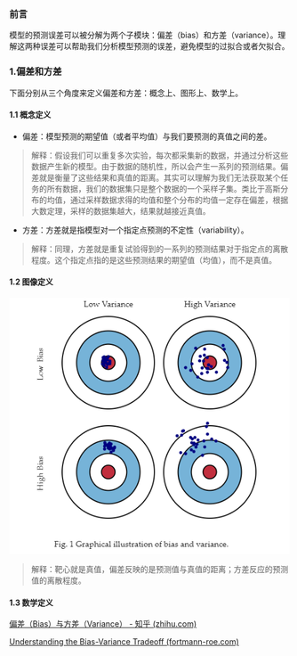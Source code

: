 ### 前言 

模型的预测误差可以被分解为两个子模块：偏差（bias）和方差（variance）。理解这两种误差可以帮助我们分析模型预测的误差，避免模型的过拟合或者欠拟合。

### 1.偏差和方差

下面分别从三个角度来定义偏差和方差：概念上、图形上、数学上。

#### 1.1 概念定义

- 偏差：模型预测的期望值（或者平均值）与我们要预测的真值之间的差。

> 解释：假设我们可以重复多次实验，每次都采集新的数据，并通过分析这些数据产生新的模型。由于数据的随机性，所以会产生一系列的预测结果。偏差就是衡量了这些结果和真值的距离。其实可以理解为我们无法获取某个任务的所有数据，我们的数据集只是整个数据的一个采样子集。类比于高斯分布的均值，通过采样数据求得的均值和整个分布的均值一定存在偏差，根据大数定理，采样的数据集越大，结果就越接近真值。

- 方差：方差就是指模型对一个指定点预测的不定性（variability）。
> 解释：同理，方差就是重复试验得到的一系列的预测结果对于指定点的离散程度。这个指定点指的是这些预测结果的期望值（均值），而不是真值。

#### 1.2 图像定义

![image](./image/Image_1.png)

> 解释：靶心就是真值，偏差反映的是预测值与真值的距离；方差反应的预测值的离散程度。

#### 1.3 数学定义







[偏差（Bias）与方差（Variance） - 知乎 (zhihu.com)](https://zhuanlan.zhihu.com/p/38853908)

[Understanding the Bias-Variance Tradeoff (fortmann-roe.com)](https://scott.fortmann-roe.com/docs/BiasVariance.html)

